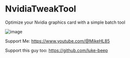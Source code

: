 # NvidiaTweakTool
Optimize your Nvidia graphics card with a simple batch tool

![image](https://github.com/LunarXMike/NvidiaTweakTool/assets/158159992/07536ddb-25a4-4761-9c73-25b393d1d467)

Support Me: https://www.youtube.com/@MikeHL85

Support this guy too: https://github.com/luke-beep
